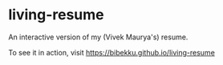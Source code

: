 # living-resume
An interactive version of my (Vivek Maurya's) resume.

To see it in action, visit https://bibekku.github.io/living-resume
